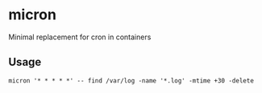 # micron

Minimal replacement for cron in containers

## Usage

```
micron '* * * * *' -- find /var/log -name '*.log' -mtime +30 -delete
```
